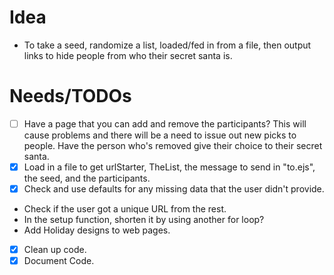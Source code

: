 # Idea
- To take a seed, randomize a list, loaded/fed in from a file, then output links to hide people from who their secret santa is.

# Needs/TODOs
- [ ] Have a page that you can add and remove the participants? 
     This will cause problems and there will be a need to issue out new picks to people. 
     Have the person who's removed give their choice to their secret santa.
- [x] Load in a file to get urlStarter, TheList, the message to send in "to.ejs", the seed, and the participants.
- [x] Check and use defaults for any missing data that the user didn't provide.
- Check if the user got a unique URL from the rest.
- In the setup function, shorten it by using another for loop?
- Add Holiday designs to web pages.
- [x] Clean up code.
- [x] Document Code.
